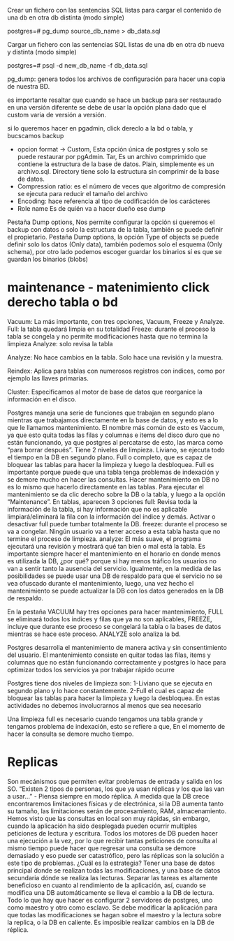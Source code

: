 Crear un fichero con las sentencias SQL listas para cargar el contenido de
una db en otra db distinta (modo simple)

postgres=# pg_dump source_db_name > db_data.sql

Cargar un fichero con las sentencias SQL listas de una db en otra db
nueva y distinta (modo simple)

postgres=# psql -d new_db_name -f db_data.sql

pg_dump: genera todos los archivos de configuración para hacer una copia de nuestra BD.

es importante resaltar que cuando se hace un backup para ser restaurado en una versión diferente se debe de usar la opción plana dado que el custom varia de versión a versión.


si lo queremos hacer en pgadmin, click dereclo a la bd o tabla, y bucscamos backup

- opcion format -> Custom, Esta opción única de postgres y solo se puede restaurar por pgAdmin. Tar, Es un archivo comprimido que contiene la estructura de la base de datos. Plain, simplemente es un archivo.sql. Directory tiene solo la estructura sin comprimir de la base de datos.
- Compression ratio: es el número de veces que algoritmo de compresión se ejecuta para reducir el tamaño del archivo
- Encoding: hace referencia al tipo de codificación de los carácteres
- Role name Es de quién va a hacer dueño ese dump

Pestaña Dump options, Nos permite configurar la opción si queremos el backup con datos o solo la estructura de la tabla, también se puede definir el propietario.
Pestaña Dump options, la opción Type of objects se puede definir solo los datos (Only data), también podemos solo el esquema (Only schema), por otro lado podemos escoger guardar los binarios sí es que se guardan los binarios (blobs)


# maintenance - matenimiento click derecho tabla o bd

Vacuum: La más importante, con tres opciones, Vacuum, Freeze y Analyze.
Full: la tabla quedará limpia en su totalidad
Freeze: durante el proceso la tabla se congela y no permite modificaciones hasta que no termina la limpieza
Analyze: solo revisa la tabla

Analyze: No hace cambios en la tabla. Solo hace una revisión y la muestra.

Reindex: Aplica para tablas con numerosos registros con indices, como por ejemplo las llaves primarias.

Cluster: Especificamos al motor de base de datos que reorganice la información en el disco.

Postgres maneja una serie de funciones que trabajan en segundo plano mientras que trabajamos directamente en la base de datos, y esto es a lo que le llamamos mantenimiento.
El nombre más común de esto es Vaccum, ya que esto quita todas las filas y columnas e items del disco duro que no están funcionando, ya que postgres al percatarse de esto, las marca como “para borrar después”.
Tiene 2 niveles de limpieza.
Liviano, se ejecuta todo el tiempo en la DB en segundo plano.
Full o completo, que es capaz de bloquear las tablas para hacer la limpieza y luego la desbloquea.
Full es importante porque puede que una tabla tenga problemas de indexación y se demore mucho en hacer las consultas.
Hacer mantenimiento en DB no es lo mismo que hacerlo directamente en las tablas.
Para ejecutar el mantenimiento se da clic derecho sobre la DB o la tabla, y luego a la opción “Maintenance”.
En tablas, aparecen 3 opciones
full: Revisa toda la información de la tabla, si hay información que no es aplicable limpiará/eliminará la fila con la información del índice y demás. Activar o desactivar full puede tumbar totalmente la DB.
freeze: durante el proceso se va a congelar. Ningún usuario va a tener acceso a esta tabla hasta que no termine el proceso de limpieza.
analyze: El más suave, el programa ejecutará una revisión y mostrará qué tan bien o mal está la tabla.
Es importante siempre hacer el mantenimiento en el horario en donde menos es utilizada la DB, ¿por qué? porque si hay menos tráfico los usuarios no van a sentir tanto la ausencia del servicio. Igualmente, en la medida de las posibilidades se puede usar una DB de respaldo para que el servicio no se vea ofuscado durante el mantenimiento, luego, una vez hecho el mantenimiento se puede actualizar la DB con los datos generados en la DB de respaldo.


En la pestaña VACUUM hay tres opciones para hacer mantenimiento, FULL se eliminará todos los indices y filas que ya no son aplicables, FREEZE, incluye que durante ese proceso se congelará la tabla o la bases de datos mientras se hace este proceso. ANALYZE solo analiza la bd.

Postgres desarrolla el mantenimiento de manera activa y sin consentimiento del usuario. El mantenimiento consiste en quitar todas las filas, items y columnas que no están funcionando correctamente y postgres lo hace para optimizar todos los servicios ya por trabajar rápido ocurre

Postgres tiene dos niveles de limpieza son: 1-Liviano que se ejecuta en segundo plano y lo hace constantemente. 2-Full el cual es capaz de bloquear las tablas para hacer la limpieza y luego la desbloquea. En estas actividades no debemos involucrarnos al menos que sea necesario

Una limpieza full es necesario cuando tengamos una tabla grande y tengamos problema de indexación, esto se refiere a que, En el momento de hacer la consulta se demore mucho tiempo.

# Replicas

Son mecánismos que permiten evitar problemas de entrada y salida en los SO.
“Existen 2 tipos de personas, los que ya usan réplicas y los que las van a usar…” - Piensa siempre en modo réplica.
A medida que la DB crece encontraremos limitaciones físicas y de electrónica, si la DB aumenta tanto su tamaño, las limitaciones serán de procesamiento, RAM, almacenamiento.
Hemos visto que las consultas en local son muy rápidas, sin embargo, cuando la aplicación ha sido desplegada pueden ocurrir multiples peticiones de lectura y escritura. Todos los motores de DB pueden hacer una ejecución a la vez, por lo que recibir tantas peticiones de consulta al mismo tiempo puede hacer que regresar una consulta se demore demasiado y eso puede ser catastrófico, pero las réplicas son la solución a este tipo de problemas.
¿Cuál es la estrategia? Tener una base de datos principal donde se realizan todas las modificaciones, y una base de datos secundaria dónde se realiza las lecturas. Separar las tareas es altamente beneficioso en cuanto al rendimiento de la aplicación, así, cuando se modifica una DB automáticamente se lleva el cambio a la DB de lectura. Todo lo que hay que hacer es configurar 2 servidores de postgres, uno como maestro y otro como esclavo. Se debe modificar la aplicación para que todas las modificaciones se hagan sobre el maestro y la lectura sobre la replica, o la DB en caliente. Es imposible realizar cambios en la DB de réplica.
